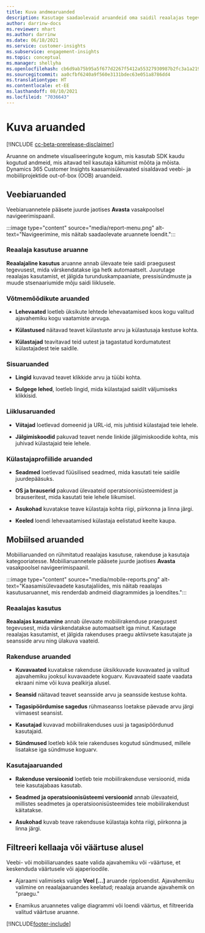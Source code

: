 ```yaml
---
title: Kuva andmearuanded
description: Kasutage saadaolevaid aruandeid oma saidil reaalajas tegevuse koostamiseks.
author: darrinw-docs
ms.reviewer: mhart
ms.author: darrinw
ms.date: 06/18/2021
ms.service: customer-insights
ms.subservice: engagement-insights
ms.topic: conceptual
ms.manager: shellyha
ms.openlocfilehash: cb6d9ab75b95a5f677d2267f5412a55327930987b2fc3a1a21958633a8116bd2
ms.sourcegitcommit: aa0cfbf6240a9f560e3131bdec63e051a8786dd4
ms.translationtype: HT
ms.contentlocale: et-EE
ms.lasthandoff: 08/10/2021
ms.locfileid: "7036643"
---
```

# <a name="view-reports"></a>Kuva aruanded

[!INCLUDE [cc-beta-prerelease-disclaimer](includes/cc-beta-prerelease-disclaimer.md)]

Aruanne on andmete visualiseeringute kogum, mis kasutab SDK kaudu kogutud andmeid, mis aitavad teil kasutaja käitumist mõõta ja mõista. Dynamics 365 Customer Insights kaasamisülevaated sisaldavad veebi- ja mobiiliprojektide out-of-box (OOB) aruandeid.  

## <a name="web-reports"></a>Veebiaruanded

Veebiaruannetele pääsete juurde jaotises **Avasta** vasakpoolsel navigeerimispaanil.

:::image type="content" source="media/report-menu.png" alt-text="Navigeerimine, mis näitab saadaolevate aruannete loendit.":::

### <a name="real-time-usage-report"></a>Reaalaja kasutuse aruanne

**Reaalajaline kasutus** aruanne annab ülevaate teie saidi praegusest tegevusest, mida värskendatakse iga hetk automaatselt. Juurutage reaalajas kasutamist, et jälgida turunduskampaaniate, pressisündmuste ja muude stsenaariumide mõju saidi liiklusele.

### <a name="key-metrics-reports"></a>Võtmemõõdikute aruanded

- **Lehevaated** loetleb üksikute lehtede lehevaatamised koos kogu valitud ajavahemiku kogu vaatamiste arvuga.

- **Külastused** näitavad teavet külastuste arvu ja külastusaja kestuse kohta.

- **Külastajad** teavitavad teid uutest ja tagastatud kordumatutest külastajadest teie saidile.

### <a name="content-reports"></a>Sisuaruanded

- **Lingid** kuvavad teavet klikkide arvu ja tüübi kohta.

- **Sulgege lehed**, loetleb lingid, mida külastajad saidilt väljumiseks klikkisid.

### <a name="traffic-sources-reports"></a>Liiklusaruanded

- **Viitajad** loetlevad domeenid ja URL-id, mis juhtisid külastajad teie lehele.

- **Jälgimiskoodid** pakuvad teavet nende linkide jälgimiskoodide kohta, mis juhivad külastajaid teie lehele.

### <a name="visitor-profiles-reports"></a>Külastajaprofiilide aruanded

- **Seadmed** loetlevad füüsilised seadmed, mida kasutati teie saidile juurdepääsuks.

- **OS ja brauserid** pakuvad ülevaateid operatsioonisüsteemidest ja brauseritest, mida kasutati teie lehele liikumisel.

- **Asukohad** kuvatakse teave külastaja kohta riigi, piirkonna ja linna järgi.

- **Keeled** loendi lehevaatamised külastaja eelistatud keelte kaupa.

## <a name="mobile-reports"></a>Mobiilsed aruanded

Mobiiliaruanded on rühmitatud reaalajas kasutuse, rakenduse ja kasutaja kategooriatesse. Mobiiliaruannetele pääsete juurde jaotises **Avasta** vasakpoolsel navigeerimispaanil.   

:::image type="content" source="media/mobile-reports.png" alt-text="Kaasamisülevaadete kasutajaliides, mis näitab reaalajas kasutusaruannet, mis renderdab andmeid diagrammides ja loendites.":::   

### <a name="real-time-usage"></a>Reaalajas kasutus

**Reaalajas kasutamine** annab ülevaate mobiilirakenduse praegusest tegevusest, mida värskendatakse automaatselt iga minut. Kasutage reaalajas kasutamist, et jälgida rakenduses praegu aktiivsete kasutajate ja seansside arvu ning ülakuva vaateid.

### <a name="app-reports"></a>Rakenduse aruanded

- **Kuvavaated** kuvatakse rakenduse üksikkuvade kuvavaated ja valitud ajavahemiku jooksul kuvavaadete koguarv. Kuvavaateid saate vaadata ekraani nime või kuva pealkirja alusel.

- **Seansid** näitavad teavet seansside arvu ja seansside kestuse kohta.

- **Tagasipöördumise sagedus** rühmaseanss loetakse päevade arvu järgi viimasest seansist.

- **Kasutajad** kuvavad mobiilirakenduses uusi ja tagasipöördunud kasutajaid.

- **Sündmused** loetleb kõik teie rakenduses kogutud sündmused, millele lisatakse iga sündmuse koguarv.

### <a name="user-reports"></a>Kasutajaaruanded

- **Rakenduse versioonid** loetleb teie mobiilirakenduse versioonid, mida teie kasutajabaas kasutab.

- **Seadmed ja operatsioonisüsteemi versioonid** annab ülevaateid, millistes seadmetes ja operatsioonisüsteemides teie mobiilirakendust käitatakse.

- **Asukohad** kuvab teave rakendsuse külastaja kohta riigi, piirkonna ja linna järgi.

## <a name="filter-by-time-or-value"></a>Filtreeri kellaaja või väärtuse alusel

Veebi- või mobiiliaruandes saate valida ajavahemiku või -väärtuse, et keskenduda väärtusele või ajaperioodile. 

- Ajaraami valimiseks valige **Veel [...]** aruande ripploendist. Ajavahemiku valimine on reaalajaaruandes keelatud; reaalaja aruande ajavahemik on "praegu."

- Enamikus aruannetes valige diagrammi või loendi väärtus, et filtreerida valitud väärtuse aruanne.

[!INCLUDE[footer-include](../includes/footer-banner.md)]
